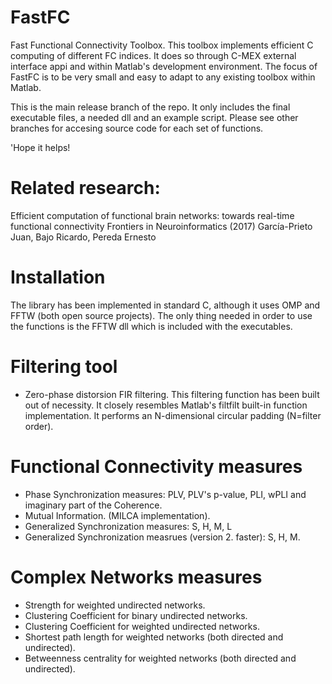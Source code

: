 # FastFC

Fast Functional Connectivity Toolbox. This toolbox implements efficient C computing of different FC indices. It does so through C-MEX external interface appi and within Matlab's development environment. The focus of FastFC is to be very small and easy to adapt to any existing toolbox within Matlab.

This is the main release branch of the repo. It only includes the final executable files, a needed dll and an example script. Please see other branches for accesing source code for each set of functions. 

'Hope it helps!

# Related research:
Efficient computation of functional brain networks: towards real-time functional connectivity
Frontiers in Neuroinformatics (2017) García-Prieto Juan, Bajo Ricardo, Pereda Ernesto

# Installation
The library has been implemented in standard C, although it uses OMP and FFTW (both open source projects). The only thing needed in order to use the functions is the FFTW dll which is included with the executables.

# Filtering tool
- Zero-phase distorsion FIR filtering. 
This filtering function has been built out of necessity.  It closely resembles Matlab's filtfilt built-in function implementation. It performs an N-dimensional circular padding (N=filter order). 

# Functional Connectivity measures
- Phase Synchronization measures: PLV, PLV's p-value, PLI, wPLI and imaginary part of the Coherence.
- Mutual Information. (MILCA implementation).
- Generalized Synchronization measures: S, H, M, L
- Generalized Synchronization measrues (version 2. faster): S, H, M.

# Complex Networks measures
- Strength for weighted undirected networks.
- Clustering Coefficient for binary undirected networks.
- Clustering Coefficient for weighted undirected networks.
- Shortest path length for weighted networks (both directed and undirected).
- Betweenness centrality for weighted networks (both directed and undirected). 



